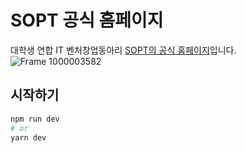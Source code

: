 # SOPT 공식 홈페이지
대학생 연합 IT 벤처창업동아리 [SOPT의 공식 홈페이지](https://www.sopt.org)입니다.
![Frame 1000003582](https://github.com/sopt-makers/sopt.org-frontend/assets/62867581/76d6cdb2-2b5b-4f9c-a2f2-14fd64be3cb4)

## 시작하기

```bash
npm run dev
# or
yarn dev
```


